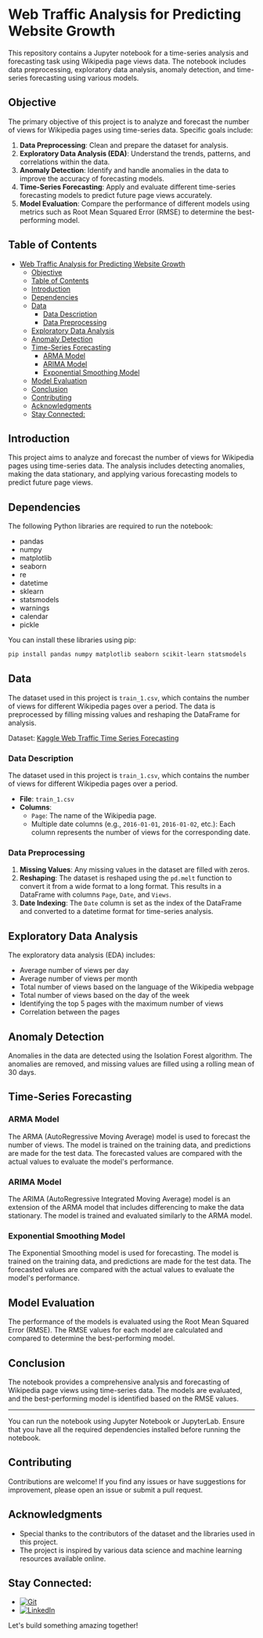 # Web Traffic Analysis for Predicting Website Growth

This repository contains a Jupyter notebook for a time-series analysis and forecasting task using Wikipedia page views data. The notebook includes data preprocessing, exploratory data analysis, anomaly detection, and time-series forecasting using various models.

## Objective

The primary objective of this project is to analyze and forecast the number of views for Wikipedia pages using time-series data. Specific goals include:

1. **Data Preprocessing**: Clean and prepare the dataset for analysis.
2. **Exploratory Data Analysis (EDA)**: Understand the trends, patterns, and correlations within the data.
3. **Anomaly Detection**: Identify and handle anomalies in the data to improve the accuracy of forecasting models.
4. **Time-Series Forecasting**: Apply and evaluate different time-series forecasting models to predict future page views accurately.
5. **Model Evaluation**: Compare the performance of different models using metrics such as Root Mean Squared Error (RMSE) to determine the best-performing model.


## Table of Contents

- [Web Traffic Analysis for Predicting Website Growth](#web-traffic-analysis-for-predicting-website-growth)
  - [Objective](#objective)
  - [Table of Contents](#table-of-contents)
  - [Introduction](#introduction)
  - [Dependencies](#dependencies)
  - [Data](#data)
    - [Data Description](#data-description)
    - [Data Preprocessing](#data-preprocessing)
  - [Exploratory Data Analysis](#exploratory-data-analysis)
  - [Anomaly Detection](#anomaly-detection)
  - [Time-Series Forecasting](#time-series-forecasting)
    - [ARMA Model](#arma-model)
    - [ARIMA Model](#arima-model)
    - [Exponential Smoothing Model](#exponential-smoothing-model)
  - [Model Evaluation](#model-evaluation)
  - [Conclusion](#conclusion)
  - [Contributing](#contributing)
  - [Acknowledgments](#acknowledgments)
  - [Stay Connected:](#stay-connected)

## Introduction

This project aims to analyze and forecast the number of views for Wikipedia pages using time-series data. The analysis includes detecting anomalies, making the data stationary, and applying various forecasting models to predict future page views.

## Dependencies

The following Python libraries are required to run the notebook:

- pandas
- numpy
- matplotlib
- seaborn
- re
- datetime
- sklearn
- statsmodels
- warnings
- calendar
- pickle

You can install these libraries using pip:

```bash
pip install pandas numpy matplotlib seaborn scikit-learn statsmodels
```

## Data

The dataset used in this project is `train_1.csv`, which contains the number of views for different Wikipedia pages over a period. The data is preprocessed by filling missing values and reshaping the DataFrame for analysis.

 Dataset: [Kaggle Web Traffic Time Series Forecasting](#https://www.kaggle.com/competitions/web-traffic-time-series-forecasting/data)
### Data Description

The dataset used in this project is `train_1.csv`, which contains the number of views for different Wikipedia pages over a period.

- **File**: `train_1.csv`
- **Columns**:
  - `Page`: The name of the Wikipedia page.
  - Multiple date columns (e.g., `2016-01-01`, `2016-01-02`, etc.): Each column represents the number of views for the corresponding date.

### Data Preprocessing

1. **Missing Values**: Any missing values in the dataset are filled with zeros.
2. **Reshaping**: The dataset is reshaped using the `pd.melt` function to convert it from a wide format to a long format. This results in a DataFrame with columns `Page`, `Date`, and `Views`.
3. **Date Indexing**: The `Date` column is set as the index of the DataFrame and converted to a datetime format for time-series analysis.



## Exploratory Data Analysis

The exploratory data analysis (EDA) includes:

- Average number of views per day
- Average number of views per month
- Total number of views based on the language of the Wikipedia webpage
- Total number of views based on the day of the week
- Identifying the top 5 pages with the maximum number of views
- Correlation between the pages

## Anomaly Detection

Anomalies in the data are detected using the Isolation Forest algorithm. The anomalies are removed, and missing values are filled using a rolling mean of 30 days.

## Time-Series Forecasting

### ARMA Model

The ARMA (AutoRegressive Moving Average) model is used to forecast the number of views. The model is trained on the training data, and predictions are made for the test data. The forecasted values are compared with the actual values to evaluate the model's performance.

### ARIMA Model

The ARIMA (AutoRegressive Integrated Moving Average) model is an extension of the ARMA model that includes differencing to make the data stationary. The model is trained and evaluated similarly to the ARMA model.

### Exponential Smoothing Model

The Exponential Smoothing model is used for forecasting. The model is trained on the training data, and predictions are made for the test data. The forecasted values are compared with the actual values to evaluate the model's performance.

## Model Evaluation

The performance of the models is evaluated using the Root Mean Squared Error (RMSE). The RMSE values for each model are calculated and compared to determine the best-performing model.

## Conclusion

The notebook provides a comprehensive analysis and forecasting of Wikipedia page views using time-series data. The models are evaluated, and the best-performing model is identified based on the RMSE values.

---

You can run the notebook using Jupyter Notebook or JupyterLab. Ensure that you have all the required dependencies installed before running the notebook.

## Contributing

Contributions are welcome! If you find any issues or have suggestions for improvement, please open an issue or submit a pull request.

## Acknowledgments

- Special thanks to the contributors of the dataset and the libraries used in this project.
- The project is inspired by various data science and machine learning resources available online.

## Stay Connected:
 * [![Git](https://img.shields.io/badge/Git-F05032?logo=git&logoColor=fff)](https://www.github.com/palakgandhi98)
 * [![LinkedIn](https://img.shields.io/badge/Linkedin-%230077B5.svg?logo=linkedin&logoColor=white)](https://www.linkedin.com/in/palakgandhi98)

Let's build something amazing together!